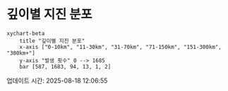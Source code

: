 # 깊이별 지진 분포

```mermaid
xychart-beta
    title "깊이별 지진 분포"
    x-axis ["0-10km", "11-30km", "31-70km", "71-150km", "151-300km", "300km+"]
    y-axis "발생 횟수" 0 --> 1685
    bar [587, 1683, 94, 13, 1, 2]
```

업데이트 시간: 2025-08-18 12:06:55
